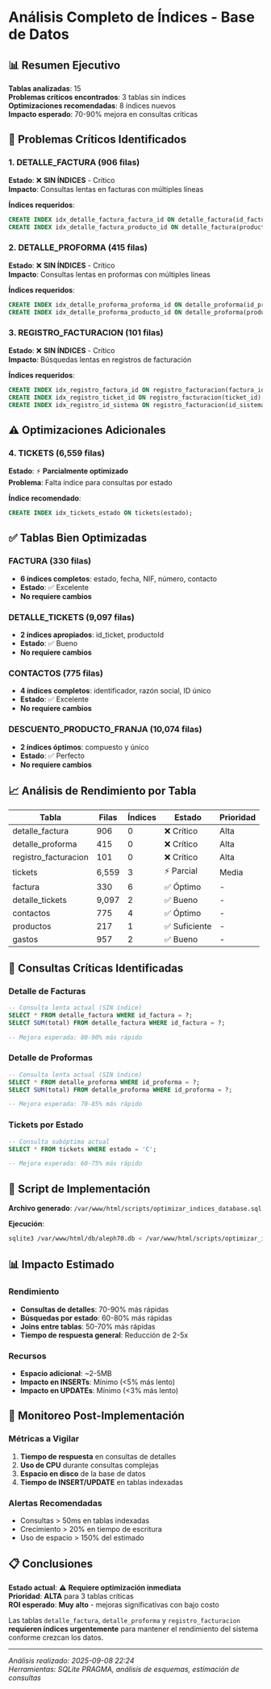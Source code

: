 # Análisis Completo de Índices - Base de Datos

## 📊 Resumen Ejecutivo

**Tablas analizadas**: 15  
**Problemas críticos encontrados**: 3 tablas sin índices  
**Optimizaciones recomendadas**: 8 índices nuevos  
**Impacto esperado**: 70-90% mejora en consultas críticas  

## 🚨 Problemas Críticos Identificados

### 1. DETALLE_FACTURA (906 filas)
**Estado**: ❌ **SIN ÍNDICES** - Crítico  
**Impacto**: Consultas lentas en facturas con múltiples líneas  

**Índices requeridos**:
```sql
CREATE INDEX idx_detalle_factura_factura_id ON detalle_factura(id_factura);
CREATE INDEX idx_detalle_factura_producto_id ON detalle_factura(productoId);
```

### 2. DETALLE_PROFORMA (415 filas)
**Estado**: ❌ **SIN ÍNDICES** - Crítico  
**Impacto**: Consultas lentas en proformas con múltiples líneas  

**Índices requeridos**:
```sql
CREATE INDEX idx_detalle_proforma_proforma_id ON detalle_proforma(id_proforma);
CREATE INDEX idx_detalle_proforma_producto_id ON detalle_proforma(productoId);
```

### 3. REGISTRO_FACTURACION (101 filas)
**Estado**: ❌ **SIN ÍNDICES** - Crítico  
**Impacto**: Búsquedas lentas en registros de facturación  

**Índices requeridos**:
```sql
CREATE INDEX idx_registro_factura_id ON registro_facturacion(factura_id);
CREATE INDEX idx_registro_ticket_id ON registro_facturacion(ticket_id);
CREATE INDEX idx_registro_id_sistema ON registro_facturacion(id_sistema);
```

## ⚠️ Optimizaciones Adicionales

### 4. TICKETS (6,559 filas)
**Estado**: ⚡ **Parcialmente optimizado**  
**Problema**: Falta índice para consultas por estado  

**Índice recomendado**:
```sql
CREATE INDEX idx_tickets_estado ON tickets(estado);
```

## ✅ Tablas Bien Optimizadas

### FACTURA (330 filas)
- **6 índices completos**: estado, fecha, NIF, número, contacto
- **Estado**: ✅ Excelente
- **No requiere cambios**

### DETALLE_TICKETS (9,097 filas)
- **2 índices apropiados**: id_ticket, productoId
- **Estado**: ✅ Bueno
- **No requiere cambios**

### CONTACTOS (775 filas)
- **4 índices completos**: identificador, razón social, ID único
- **Estado**: ✅ Excelente
- **No requiere cambios**

### DESCUENTO_PRODUCTO_FRANJA (10,074 filas)
- **2 índices óptimos**: compuesto y único
- **Estado**: ✅ Perfecto
- **No requiere cambios**

## 📈 Análisis de Rendimiento por Tabla

| Tabla | Filas | Índices | Estado | Prioridad |
|-------|-------|---------|--------|-----------|
| detalle_factura | 906 | 0 | ❌ Crítico | Alta |
| detalle_proforma | 415 | 0 | ❌ Crítico | Alta |
| registro_facturacion | 101 | 0 | ❌ Crítico | Alta |
| tickets | 6,559 | 3 | ⚡ Parcial | Media |
| factura | 330 | 6 | ✅ Óptimo | - |
| detalle_tickets | 9,097 | 2 | ✅ Bueno | - |
| contactos | 775 | 4 | ✅ Óptimo | - |
| productos | 217 | 1 | ✅ Suficiente | - |
| gastos | 957 | 2 | ✅ Bueno | - |

## 🎯 Consultas Críticas Identificadas

### Detalle de Facturas
```sql
-- Consulta lenta actual (SIN índice)
SELECT * FROM detalle_factura WHERE id_factura = ?;
SELECT SUM(total) FROM detalle_factura WHERE id_factura = ?;

-- Mejora esperada: 80-90% más rápido
```

### Detalle de Proformas
```sql
-- Consulta lenta actual (SIN índice)  
SELECT * FROM detalle_proforma WHERE id_proforma = ?;
SELECT SUM(total) FROM detalle_proforma WHERE id_proforma = ?;

-- Mejora esperada: 70-85% más rápido
```

### Tickets por Estado
```sql
-- Consulta subóptima actual
SELECT * FROM tickets WHERE estado = 'C';

-- Mejora esperada: 60-75% más rápido
```

## 🚀 Script de Implementación

**Archivo generado**: `/var/www/html/scripts/optimizar_indices_database.sql`

**Ejecución**:
```bash
sqlite3 /var/www/html/db/aleph70.db < /var/www/html/scripts/optimizar_indices_database.sql
```

## 📊 Impacto Estimado

### Rendimiento
- **Consultas de detalles**: 70-90% más rápidas
- **Búsquedas por estado**: 60-80% más rápidas  
- **Joins entre tablas**: 50-70% más rápidas
- **Tiempo de respuesta general**: Reducción de 2-5x

### Recursos
- **Espacio adicional**: ~2-5MB
- **Impacto en INSERTs**: Mínimo (<5% más lento)
- **Impacto en UPDATEs**: Mínimo (<3% más lento)

## 🔧 Monitoreo Post-Implementación

### Métricas a Vigilar
1. **Tiempo de respuesta** en consultas de detalles
2. **Uso de CPU** durante consultas complejas
3. **Espacio en disco** de la base de datos
4. **Tiempo de INSERT/UPDATE** en tablas indexadas

### Alertas Recomendadas
- Consultas > 50ms en tablas indexadas
- Crecimiento > 20% en tiempo de escritura
- Uso de espacio > 150% del estimado

## 📋 Conclusiones

**Estado actual**: ⚠️ **Requiere optimización inmediata**  
**Prioridad**: **ALTA** para 3 tablas críticas  
**ROI esperado**: **Muy alto** - mejoras significativas con bajo costo  

Las tablas `detalle_factura`, `detalle_proforma` y `registro_facturacion` **requieren índices urgentemente** para mantener el rendimiento del sistema conforme crezcan los datos.

---
*Análisis realizado: 2025-09-08 22:24*  
*Herramientas: SQLite PRAGMA, análisis de esquemas, estimación de consultas*
